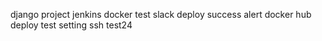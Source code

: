 django project jenkins docker test
slack deploy success alert
docker hub deploy test setting
ssh test24
